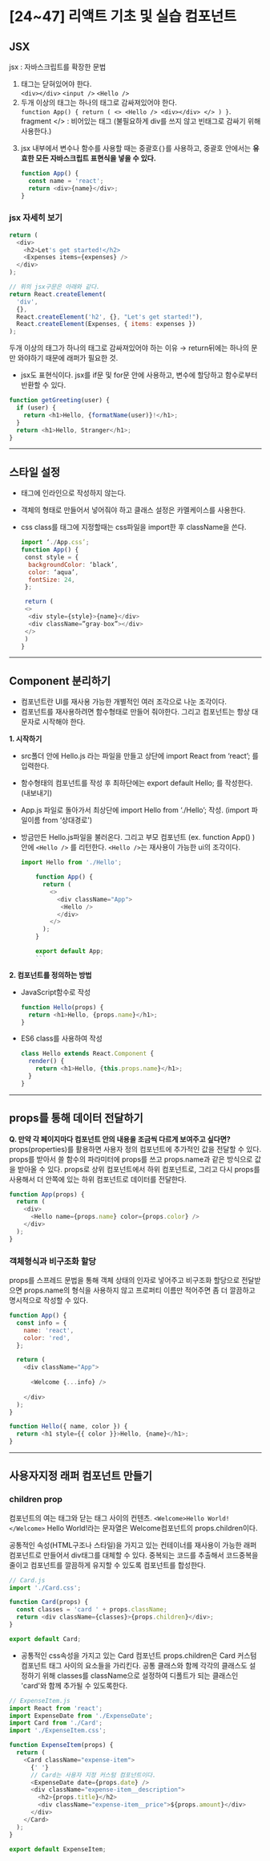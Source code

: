 # [24~47] 리액트 기초 및 실습 컴포넌트

## JSX

jsx : 자바스크립트를 확장한 문법

1. 태그는 닫혀있어야 한다.   
   `<div></div>` `<input />` `<Hello />`
2. 두개 이상의 태그는 하나의 태그로 감싸져있어야 한다.  
   `function App() { return ( <> <Hello /> <div></div> </> ) }`.  
   fragment </> : 비어있는 태그 (불필요하게 div를 쓰지 않고 빈태그로 감싸기 위해 사용한다.)
   >
3. jsx 내부에서 변수나 함수를 사용할 때는 중괄호`{}`를 사용하고,
   중괄호 안에서는 **유효한 모든 자바스크립트 표현식을 넣을 수 있다.**
   ```js
   function App() {
     const name = 'react';
     return <div>{name}</div>;
   }
   ```

### jsx 자세히 보기

```js
return (
  <div>
    <h2>Let's get started!</h2>
    <Expenses items={expenses} />
  </div>
);

// 위의 jsx구문은 아래와 같다.
return React.createElement(
  'div',
  {},
  React.createElement('h2', {}, "Let's get started!"),
  React.createElement(Expenses, { items: expenses })
);
```

두개 이상의 태그가 하나의 태그로 감싸져있어야 하는 이유
→ return뒤에는 하나의 문만 와야하기 때문에 래퍼가 필요한 것.

- jsx도 표현식이다.
  jsx를 if문 및 for문 안에 사용하고, 변수에 할당하고 함수로부터 반환할 수 있다.

```js
function getGreeting(user) {
  if (user) {
    return <h1>Hello, {formatName(user)}!</h1>;
  }
  return <h1>Hello, Stranger</h1>;
}
```

---

## 스타일 설정

- 태그에 인라인으로 작성하지 않는다.
- 객체의 형태로 만들어서 넣어줘야 하고 클래스 설정은 카멜케이스를 사용한다.
- css class를 태그에 지정할때는 css파일을 import한 후 className을 쓴다.

  >

  ```js
  import ‘./App.css’;
  function App() {
   const style = {
    backgroundColor: ‘black’,
    color: ‘aqua’,
    fontSize: 24,
   };

   return (
   <>
    <div style={style}>{name}</div>
    <div className=”gray-box”></div>
   </>
   )
  }
  ```

---

## Component 분리하기

- 컴포넌트란 UI를 재사용 가능한 개별적인 여러 조각으로 나눈 조각이다.
- 컴포넌트를 재사용하려면 함수형태로 만들어 줘야한다. 그리고 컴포넌트는 항상 대문자로 시작해야 한다.

**1. 시작하기**

- src폴더 안에 Hello.js 라는 파일을 만들고 상단에 import React from ‘react’; 를 입력한다.
- 함수형태의 컴포넌트를 작성 후 최하단에는 export default Hello; 를 작성한다. (내보내기)
- App.js 파일로 돌아가서 최상단에 import Hello from ‘./Hello’; 작성. (import 파일이름 from ‘상대경로')
- 방금만든 Hello.js파일을 불러온다. 그리고 부모 컴포넌트 (ex. function App() ) 안에 `<Hello />` 를 리턴한다.
  `<Hello />`는 재사용이 가능한 ui의 조각이다.

  ````js
  import Hello from './Hello';

      function App() {
        return (
          <>
            <div className="App">
             <Hello />
            </div>
          </>
        );
      }

      export default App;
      ```

  ````

**2. 컴포넌트를 정의하는 방법**

- JavaScript함수로 작성
  ```js
  function Hello(props) {
    return <h1>Hello, {props.name}</h1>;
  }
  ```
- ES6 class를 사용하여 작성
  ```js
  class Hello extends React.Component {
    render() {
      return <h1>Hello, {this.props.name}</h1>;
    }
  }
  ```

---

## props를 통해 데이터 전달하기

**Q. 만약 각 페이지마다 컴포넌트 안의 내용을 조금씩 다르게 보여주고 싶다면?**
props(properties)를 활용하면 사용자 정의 컴포넌트에 추가적인 값을 전달할 수 있다.
props를 받아서 쓸 함수의 파라미터에 props를 쓰고 props.name과 같은 방식으로 값을 받아올 수 있다.
props로 상위 컴포넌트에서 하위 컴포넌트로, 그리고 다시 props를 사용해서 더 안쪽에 있는 하위 컴포넌트로 데이터를 전달한다.

```js
function App(props) {
  return (
    <div>
      <Hello name={props.name} color={props.color} />
    </div>
  );
}
```

### 객체형식과 비구조화 할당

props를 스프레드 문법을 통해 객체 상태의 인자로 넣어주고 비구조화 할당으로 전달받으면 props.name의 형식을 사용하지 않고 프로퍼티 이름만 적어주면 좀 더 깔끔하고 명시적으로 작성할 수 있다.

```js
function App() {
  const info = {
    name: 'react',
    color: 'red',
  };

  return (
    <div className="App">
          
      <Welcome {...info} />
        
    </div>
  );
}
```

```js
function Hello({ name, color }) {
  return <h1 style={{ color }}>Hello, {name}</h1>;
}
```

---

## 사용자지정 래퍼 컴포넌트 만들기

### children prop

컴포넌트의 여는 태그와 닫는 태그 사이의 컨텐츠.
`<Welcome>Hello World!</Welcome>`
Hello World!라는 문자열은 Welcome컴포넌트의 props.children이다.

공통적인 속성(HTML구조나 스타일)을 가지고 있는 컨테이너를 재사용이 가능한 래퍼 컴포넌트로 만들어서 div태그를 대체할 수 있다.
중복되는 코드를 추출해서 코드중복을 줄이고 컴포넌트를 깔끔하게 유지할 수 있도록 컴포넌트를 합성한다.

```js
// Card.js
import './Card.css';

function Card(props) {
  const classes = 'card ' + props.className;
  return <div className={classes}>{props.children}</div>;
}

export default Card;
```

- 공통적인 css속성을 가지고 있는 Card 컴포넌트
  props.children은 Card 커스텀 컴포넌트 태그 사이의 요소들을 가리킨다.
  공통 클래스와 함께 각각의 클래스도 설정하기 위해 classes를 className으로 설정하여 디폴트가 되는 클래스인 'card'와 함께 추가될 수 있도록한다.

```js
// ExpenseItem.js
import React from 'react';
import ExpenseDate from './ExpenseDate';
import Card from './Card';
import './ExpenseItem.css';

function ExpenseItem(props) {
  return (
    <Card className="expense-item">
      {' '}
      // Card는 사용자 지정 커스텀 컴포넌트이다.
      <ExpenseDate date={props.date} />
      <div className="expense-item__description">
        <h2>{props.title}</h2>
        <div className="expense-item__price">${props.amount}</div>
      </div>
    </Card>
  );
}

export default ExpenseItem;
```
